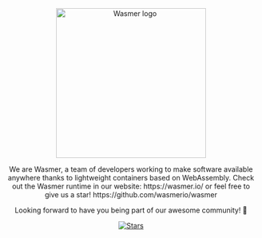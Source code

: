 
<div align="center">

  <a href="https://wasmer.io" target="_blank" rel="noopener noreferrer">
    <img width="300" src="https://raw.githubusercontent.com/wasmerio/wasmer/master/assets/logo.png" alt="Wasmer logo">
  </a>

  <p>
We are Wasmer, a team of developers working to make software available anywhere thanks to lightweight containers based on WebAssembly.
Check out the Wasmer runtime in our website: https://wasmer.io/ or feel free to give us a star! https://github.com/wasmerio/wasmer

Looking forward to have you being part of our awesome community! 🚀
  </p>
  
[![Stars](https://img.shields.io/github/stars/wasmerio?logo=wasmer&color=%234946DD&label=wasmer%20Org%20Stars&style=flat-square)](https://github.com/wasmerio/)

  </div>
